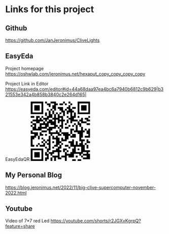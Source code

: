 # Links for this project

## Github
 https://github.com/JanJeronimus/CliveLights

## EasyEda

Project homepage https://oshwlab.com/jeronimus.net/hexaput_copy_copy_copy_copy

Project Link in Editor https://easyeda.com/editor#id=44a68daa97ea4bc6a7940b6812c9b629|b321553e342a4b858b3840c2e264d165|

EasyEdaQR
![EasyEdaQR](EasyEdaQR.png)

## My Personal Blog
https://blog.jeronimus.net/2022/11/big-clive-supercomputer-november-2022.html

## Youtube
Video of 7*7 red Led https://youtube.com/shorts/r2JGXvKgrpQ?feature=share 

